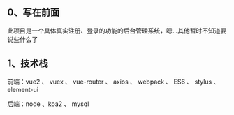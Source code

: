 ## 0、写在前面
此项目是一个具体真实注册、登录的功能的后台管理系统，嗯...其他暂时不知道要说些什么了

## 1、技术栈
前端：vue2 、 vuex 、 vue-router 、 axios 、 webpack 、 ES6 、 stylus 、 element-ui


后端：node 、koa2 、 mysql